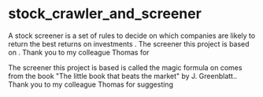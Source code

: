 # stock_crawler_and_screener
A stock screener is a set of rules to decide on which companies are likely to return the best returns on investments . The screener this project is based on . Thank you to my colleague Thomas for 

The screener this project is based  is called the magic formula on comes from the book "The little book that beats the market" by J. Greenblatt.. Thank you to my colleague Thomas for suggesting 
